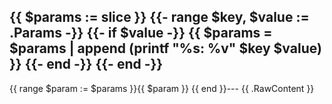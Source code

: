 {{ $params := slice }}
{{- range $key, $value := .Params -}}
{{- if $value -}}
{{ $params = $params | append (printf "%s: %v" $key $value) }}
{{- end -}}
{{- end -}}
---
{{ range $param := $params }}{{ $param }}
{{ end }}---
{{ .RawContent }}
